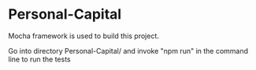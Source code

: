 # Personal-Capital

Mocha framework is used to build this project.

Go into directory Personal-Capital/ and invoke "npm run" in the command line to run the tests
